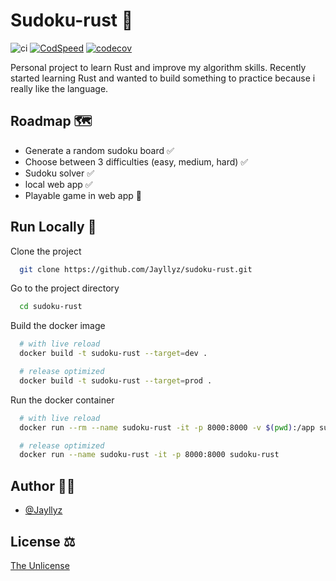 # Sudoku-rust 🧩

![ci](https://github.com/jayllyz/sudoku-rust/actions/workflows/ci.yml/badge.svg)
[![CodSpeed](https://img.shields.io/endpoint?url=https://codspeed.io/badge.json)](https://codspeed.io/)
[![codecov](https://codecov.io/github/Jayllyz/sudoku-rust/graph/badge.svg?token=3BH60KHVOV)](https://codecov.io/github/Jayllyz/sudoku-rust)

Personal project to learn Rust and improve my algorithm skills.
Recently started learning Rust and wanted to build something to practice because i really like the language.

## Roadmap 🗺️

- Generate a random sudoku board ✅
- Choose between 3 difficulties (easy, medium, hard) ✅
- Sudoku solver ✅
- local web app ✅
- Playable game in web app 🚧

## Run Locally 🚀

Clone the project

```bash
  git clone https://github.com/Jayllyz/sudoku-rust.git
```

Go to the project directory

```bash
  cd sudoku-rust
```

Build the docker image

```bash
  # with live reload
  docker build -t sudoku-rust --target=dev .

  # release optimized
  docker build -t sudoku-rust --target=prod .
```

Run the docker container

```bash
  # with live reload
  docker run --rm --name sudoku-rust -it -p 8000:8000 -v $(pwd):/app sudoku-rust

  # release optimized
  docker run --name sudoku-rust -it -p 8000:8000 sudoku-rust
```

## Author 👨‍💻

- [@Jayllyz](https://www.github.com/jayllyz)

## License ⚖️

[The Unlicense](https://choosealicense.com/licenses/unlicense/)
